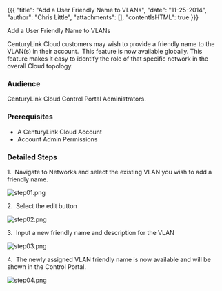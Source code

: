 {{{
  "title": "Add a User Friendly Name to VLANs",
  "date": "11-25-2014",
  "author": "Chris Little",
  "attachments": [],
  "contentIsHTML": true
}}}

Add a User Friendly Name to VLANs
<p>CenturyLink Cloud customers may wish to provide a friendly name to the VLAN(s) in their account. &nbsp;This feature is now available globally. This feature&nbsp;makes it easy to identify the role of that specific network in the overall Cloud topology.&nbsp;</p>
<h3>Audience</h3>
<p>CenturyLink Cloud Control Portal Administrators.&nbsp;&nbsp; &nbsp;</p>
<h3>Prerequisites</h3>
<ul>
  <li>A CenturyLink Cloud Account</li>
  <li>Account Admin Permissions</li>
</ul>
<h3>Detailed Steps</h3>
<p>1. &nbsp;Navigate to Networks and select the existing VLAN you wish to add a friendly name.</p>
<p><img src="https://t3n.zendesk.com/attachments/token/oqlbadn38tzsnsc/?name=step01.png" alt="step01.png" />
</p>
<p>2. &nbsp;Select the edit button</p>
<p><img src="https://t3n.zendesk.com/attachments/token/ki9z0hnbfhavsyg/?name=step02.png" alt="step02.png" />
</p>
<p>3. &nbsp;Input a new friendly name and description for the VLAN</p>
<p><img src="https://t3n.zendesk.com/attachments/token/kgslwwecqd9brgl/?name=step03.png" alt="step03.png" />
</p>
<p>4. &nbsp;The newly assigned VLAN friendly name is now available and will be shown in the Control Portal.</p>
<p><img src="https://t3n.zendesk.com/attachments/token/2d3sh0iacb4gzdn/?name=step04.png" alt="step04.png" />
</p>